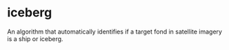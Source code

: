 # iceberg
An algorithm that automatically identifies if a target fond in satellite imagery is a ship or iceberg.
